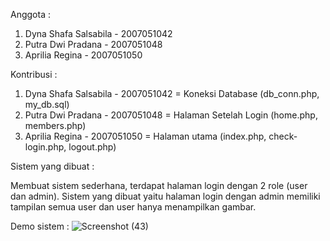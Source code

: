Anggota :
1. Dyna Shafa Salsabila - 2007051042
2. Putra Dwi Pradana - 2007051048
3. Aprilia Regina - 2007051050

Kontribusi :
1. Dyna Shafa Salsabila - 2007051042
    = Koneksi Database (db_conn.php, my_db.sql)
2. Putra Dwi Pradana - 2007051048
    = Halaman Setelah Login (home.php, members.php)
3. Aprilia Regina - 2007051050
    = Halaman utama (index.php, check-login.php, logout.php)

Sistem yang dibuat :

Membuat sistem sederhana, terdapat halaman login dengan 2 role (user dan admin). Sistem yang dibuat yaitu halaman login dengan admin memiliki tampilan semua user dan user hanya menampilkan gambar.

Demo sistem :
![Screenshot (43)](https://user-images.githubusercontent.com/96274457/163982036-c9d48e7e-2cc4-4db6-a80a-a0c3699cd464.png)
